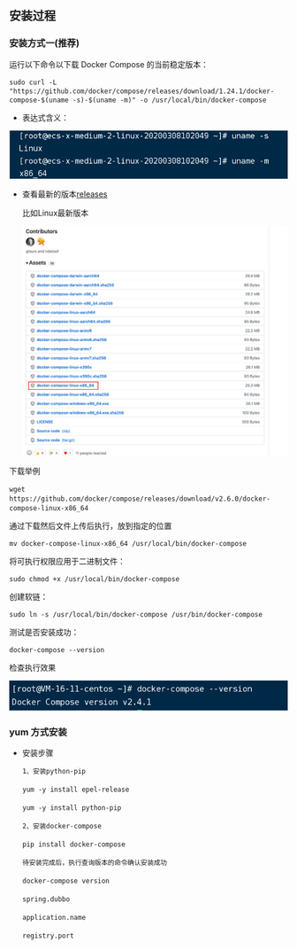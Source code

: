 ## 安装过程

### 安装方式一(推荐)

运行以下命令以下载 Docker Compose 的当前稳定版本：

    sudo curl -L "https://github.com/docker/compose/releases/download/1.24.1/docker-compose-$(uname -s)-$(uname -m)" -o /usr/local/bin/docker-compose
- 表达式含义：

![](large/e6c9d24ely1h1ewblv9plj20ng04274r.jpg)

- 查看最新的版本[releases](https://github.com/docker/compose/releases)

  比如Linux最新版本

  ![根据实际情况进行修改](large/e6c9d24ely1h1ewfe8pp7j20yp0u043a.jpg ':size=50%')

下载举例

` wget https://github.com/docker/compose/releases/download/v2.6.0/docker-compose-linux-x86_64 `

通过下载然后文件上传后执行，放到指定的位置

    mv docker-compose-linux-x86_64 /usr/local/bin/docker-compose

将可执行权限应用于二进制文件：

    sudo chmod +x /usr/local/bin/docker-compose

创建软链：

    sudo ln -s /usr/local/bin/docker-compose /usr/bin/docker-compose

测试是否安装成功：

    docker-compose --version
检查执行效果

![](large/e6c9d24egy1h1ey0v9nonj20mk02emxb.jpg ':size=60%')


###  yum 方式安装

- 安装步骤

```
　　1、安装python-pip

　　yum -y install epel-release

　　yum -y install python-pip

　　2、安装docker-compose

　　pip install docker-compose

　　待安装完成后，执行查询版本的命令确认安装成功

　　docker-compose version

　　spring.dubbo

　　application.name

　　registry.port
```